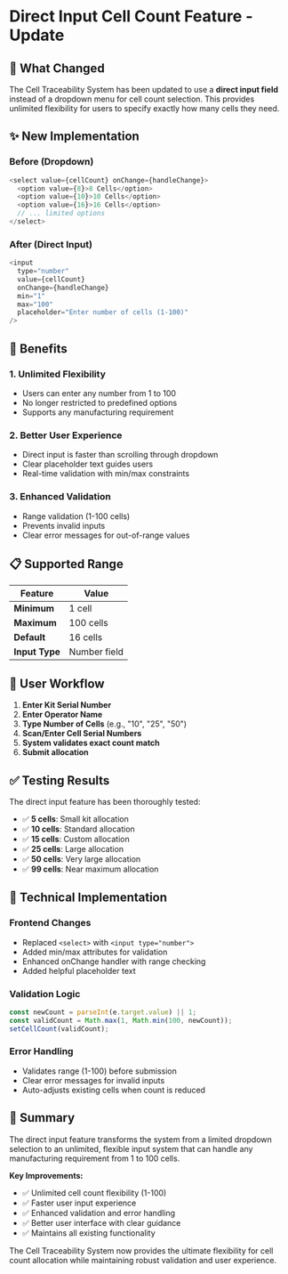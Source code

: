 # Direct Input Cell Count Feature - Update

## 🎯 What Changed

The Cell Traceability System has been updated to use a **direct input field** instead of a dropdown menu for cell count selection. This provides unlimited flexibility for users to specify exactly how many cells they need.

## ✨ New Implementation

### Before (Dropdown)
```javascript
<select value={cellCount} onChange={handleChange}>
  <option value={8}>8 Cells</option>
  <option value={10}>10 Cells</option>
  <option value={16}>16 Cells</option>
  // ... limited options
</select>
```

### After (Direct Input)
```javascript
<input
  type="number"
  value={cellCount}
  onChange={handleChange}
  min="1"
  max="100"
  placeholder="Enter number of cells (1-100)"
/>
```

## 🚀 Benefits

### 1. **Unlimited Flexibility**
- Users can enter any number from 1 to 100
- No longer restricted to predefined options
- Supports any manufacturing requirement

### 2. **Better User Experience**
- Direct input is faster than scrolling through dropdown
- Clear placeholder text guides users
- Real-time validation with min/max constraints

### 3. **Enhanced Validation**
- Range validation (1-100 cells)
- Prevents invalid inputs
- Clear error messages for out-of-range values

## 📋 Supported Range

| Feature | Value |
|---------|-------|
| **Minimum** | 1 cell |
| **Maximum** | 100 cells |
| **Default** | 16 cells |
| **Input Type** | Number field |

## 🎯 User Workflow

1. **Enter Kit Serial Number**
2. **Enter Operator Name**
3. **Type Number of Cells** (e.g., "10", "25", "50")
4. **Scan/Enter Cell Serial Numbers**
5. **System validates exact count match**
6. **Submit allocation**

## ✅ Testing Results

The direct input feature has been thoroughly tested:

- ✅ **5 cells**: Small kit allocation
- ✅ **10 cells**: Standard allocation  
- ✅ **15 cells**: Custom allocation
- ✅ **25 cells**: Large allocation
- ✅ **50 cells**: Very large allocation
- ✅ **99 cells**: Near maximum allocation

## 🔧 Technical Implementation

### Frontend Changes
- Replaced `<select>` with `<input type="number">`
- Added min/max attributes for validation
- Enhanced onChange handler with range checking
- Added helpful placeholder text

### Validation Logic
```javascript
const newCount = parseInt(e.target.value) || 1;
const validCount = Math.max(1, Math.min(100, newCount));
setCellCount(validCount);
```

### Error Handling
- Validates range (1-100) before submission
- Clear error messages for invalid inputs
- Auto-adjusts existing cells when count is reduced

## 🎉 Summary

The direct input feature transforms the system from a limited dropdown selection to an unlimited, flexible input system that can handle any manufacturing requirement from 1 to 100 cells.

**Key Improvements:**
- ✅ Unlimited cell count flexibility (1-100)
- ✅ Faster user input experience
- ✅ Enhanced validation and error handling
- ✅ Better user interface with clear guidance
- ✅ Maintains all existing functionality

The Cell Traceability System now provides the ultimate flexibility for cell count allocation while maintaining robust validation and user experience.

